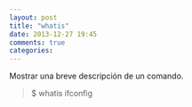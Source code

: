 ```yaml
---
layout: post
title: "whatis"
date: 2013-12-27 19:45
comments: true
categories: 
---
```

Mostrar una breve descripción de un comando.

>$ whatis ifconfig

